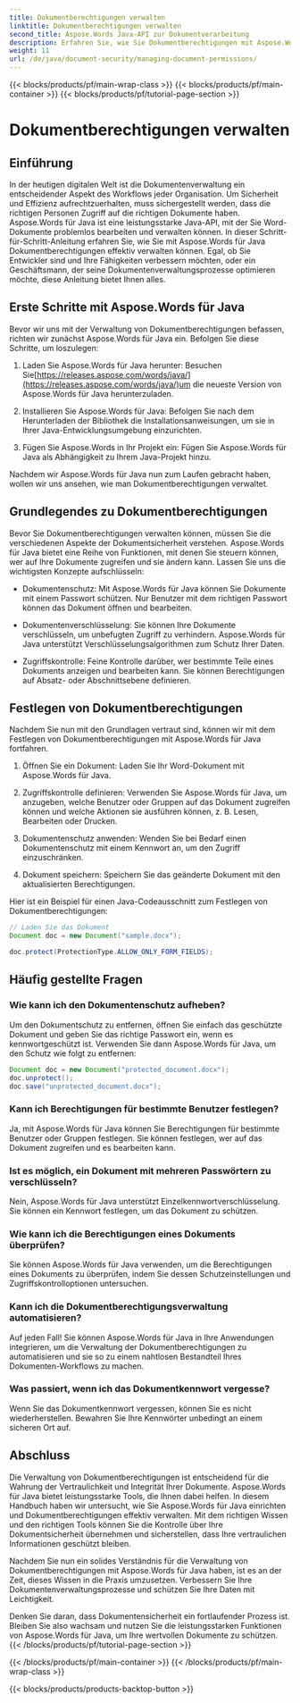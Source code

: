 ```yaml
---
title: Dokumentberechtigungen verwalten
linktitle: Dokumentberechtigungen verwalten
second_title: Aspose.Words Java-API zur Dokumentverarbeitung
description: Erfahren Sie, wie Sie Dokumentberechtigungen mit Aspose.Words für Java effektiv verwalten. Dieses umfassende Handbuch enthält Schritt-für-Schritt-Anleitungen und Quellcodebeispiele.
weight: 11
url: /de/java/document-security/managing-document-permissions/
---
```


{{< blocks/products/pf/main-wrap-class >}}
{{< blocks/products/pf/main-container >}}
{{< blocks/products/pf/tutorial-page-section >}}

# Dokumentberechtigungen verwalten


## Einführung

In der heutigen digitalen Welt ist die Dokumentenverwaltung ein entscheidender Aspekt des Workflows jeder Organisation. Um Sicherheit und Effizienz aufrechtzuerhalten, muss sichergestellt werden, dass die richtigen Personen Zugriff auf die richtigen Dokumente haben. Aspose.Words für Java ist eine leistungsstarke Java-API, mit der Sie Word-Dokumente problemlos bearbeiten und verwalten können. In dieser Schritt-für-Schritt-Anleitung erfahren Sie, wie Sie mit Aspose.Words für Java Dokumentberechtigungen effektiv verwalten können. Egal, ob Sie Entwickler sind und Ihre Fähigkeiten verbessern möchten, oder ein Geschäftsmann, der seine Dokumentenverwaltungsprozesse optimieren möchte, diese Anleitung bietet Ihnen alles.

## Erste Schritte mit Aspose.Words für Java

Bevor wir uns mit der Verwaltung von Dokumentberechtigungen befassen, richten wir zunächst Aspose.Words für Java ein. Befolgen Sie diese Schritte, um loszulegen:

1.  Laden Sie Aspose.Words für Java herunter: Besuchen Sie[https://releases.aspose.com/words/java/](https://releases.aspose.com/words/java/)um die neueste Version von Aspose.Words für Java herunterzuladen.

2. Installieren Sie Aspose.Words für Java: Befolgen Sie nach dem Herunterladen der Bibliothek die Installationsanweisungen, um sie in Ihrer Java-Entwicklungsumgebung einzurichten.

3. Fügen Sie Aspose.Words in Ihr Projekt ein: Fügen Sie Aspose.Words für Java als Abhängigkeit zu Ihrem Java-Projekt hinzu.

Nachdem wir Aspose.Words für Java nun zum Laufen gebracht haben, wollen wir uns ansehen, wie man Dokumentberechtigungen verwaltet.

## Grundlegendes zu Dokumentberechtigungen

Bevor Sie Dokumentberechtigungen verwalten können, müssen Sie die verschiedenen Aspekte der Dokumentsicherheit verstehen. Aspose.Words für Java bietet eine Reihe von Funktionen, mit denen Sie steuern können, wer auf Ihre Dokumente zugreifen und sie ändern kann. Lassen Sie uns die wichtigsten Konzepte aufschlüsseln:

- Dokumentenschutz: Mit Aspose.Words für Java können Sie Dokumente mit einem Passwort schützen. Nur Benutzer mit dem richtigen Passwort können das Dokument öffnen und bearbeiten.

- Dokumentenverschlüsselung: Sie können Ihre Dokumente verschlüsseln, um unbefugten Zugriff zu verhindern. Aspose.Words für Java unterstützt Verschlüsselungsalgorithmen zum Schutz Ihrer Daten.

- Zugriffskontrolle: Feine Kontrolle darüber, wer bestimmte Teile eines Dokuments anzeigen und bearbeiten kann. Sie können Berechtigungen auf Absatz- oder Abschnittsebene definieren.

## Festlegen von Dokumentberechtigungen

Nachdem Sie nun mit den Grundlagen vertraut sind, können wir mit dem Festlegen von Dokumentberechtigungen mit Aspose.Words für Java fortfahren.

1. Öffnen Sie ein Dokument: Laden Sie Ihr Word-Dokument mit Aspose.Words für Java.

2. Zugriffskontrolle definieren: Verwenden Sie Aspose.Words für Java, um anzugeben, welche Benutzer oder Gruppen auf das Dokument zugreifen können und welche Aktionen sie ausführen können, z. B. Lesen, Bearbeiten oder Drucken.

3. Dokumentenschutz anwenden: Wenden Sie bei Bedarf einen Dokumentenschutz mit einem Kennwort an, um den Zugriff einzuschränken.

4. Dokument speichern: Speichern Sie das geänderte Dokument mit den aktualisierten Berechtigungen.

Hier ist ein Beispiel für einen Java-Codeausschnitt zum Festlegen von Dokumentberechtigungen:

```java
// Laden Sie das Dokument
Document doc = new Document("sample.docx");

doc.protect(ProtectionType.ALLOW_ONLY_FORM_FIELDS);
```

## Häufig gestellte Fragen

### Wie kann ich den Dokumentenschutz aufheben?

Um den Dokumentschutz zu entfernen, öffnen Sie einfach das geschützte Dokument und geben Sie das richtige Passwort ein, wenn es kennwortgeschützt ist. Verwenden Sie dann Aspose.Words für Java, um den Schutz wie folgt zu entfernen:

```java
Document doc = new Document("protected_document.docx");
doc.unprotect();
doc.save("unprotected_document.docx");
```

### Kann ich Berechtigungen für bestimmte Benutzer festlegen?

Ja, mit Aspose.Words für Java können Sie Berechtigungen für bestimmte Benutzer oder Gruppen festlegen. Sie können festlegen, wer auf das Dokument zugreifen und es bearbeiten kann.

### Ist es möglich, ein Dokument mit mehreren Passwörtern zu verschlüsseln?

Nein, Aspose.Words für Java unterstützt Einzelkennwortverschlüsselung. Sie können ein Kennwort festlegen, um das Dokument zu schützen.

### Wie kann ich die Berechtigungen eines Dokuments überprüfen?

Sie können Aspose.Words für Java verwenden, um die Berechtigungen eines Dokuments zu überprüfen, indem Sie dessen Schutzeinstellungen und Zugriffskontrolloptionen untersuchen.

### Kann ich die Dokumentberechtigungsverwaltung automatisieren?

Auf jeden Fall! Sie können Aspose.Words für Java in Ihre Anwendungen integrieren, um die Verwaltung der Dokumentberechtigungen zu automatisieren und sie so zu einem nahtlosen Bestandteil Ihres Dokumenten-Workflows zu machen.

### Was passiert, wenn ich das Dokumentkennwort vergesse?

Wenn Sie das Dokumentkennwort vergessen, können Sie es nicht wiederherstellen. Bewahren Sie Ihre Kennwörter unbedingt an einem sicheren Ort auf.

## Abschluss

Die Verwaltung von Dokumentberechtigungen ist entscheidend für die Wahrung der Vertraulichkeit und Integrität Ihrer Dokumente. Aspose.Words für Java bietet leistungsstarke Tools, die Ihnen dabei helfen. In diesem Handbuch haben wir untersucht, wie Sie Aspose.Words für Java einrichten und Dokumentberechtigungen effektiv verwalten. Mit dem richtigen Wissen und den richtigen Tools können Sie die Kontrolle über Ihre Dokumentsicherheit übernehmen und sicherstellen, dass Ihre vertraulichen Informationen geschützt bleiben.

Nachdem Sie nun ein solides Verständnis für die Verwaltung von Dokumentberechtigungen mit Aspose.Words für Java haben, ist es an der Zeit, dieses Wissen in die Praxis umzusetzen. Verbessern Sie Ihre Dokumentenverwaltungsprozesse und schützen Sie Ihre Daten mit Leichtigkeit.

Denken Sie daran, dass Dokumentensicherheit ein fortlaufender Prozess ist. Bleiben Sie also wachsam und nutzen Sie die leistungsstarken Funktionen von Aspose.Words für Java, um Ihre wertvollen Dokumente zu schützen.
{{< /blocks/products/pf/tutorial-page-section >}}

{{< /blocks/products/pf/main-container >}}
{{< /blocks/products/pf/main-wrap-class >}}

{{< blocks/products/products-backtop-button >}}
